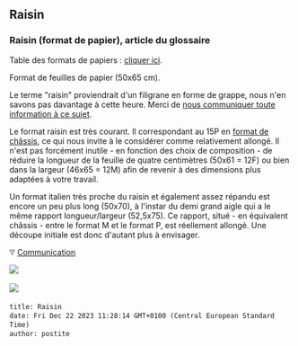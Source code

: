 ## Raisin
### Raisin (format de papier), article du glossaire
 Table des formats de papiers : [cliquer ici](formatsdepapiers.html).

Format de feuilles de papier (50x65 cm).

Le terme "raisin" proviendrait d'un filigrane en forme de grappe, nous n'en savons pas davantage à cette heure. Merci de [nous communiquer toute information à ce sujet](ecrire.html).

Le format raisin est très courant. Il correspondant au 15P en [format de châssis](chassis.html#50x65), ce qui nous invite à le considérer comme relativement allongé. Il n'est pas forcément inutile - en fonction des choix de composition - de réduire la longueur de la feuille de quatre centimètres (50x61 = 12F) ou bien dans la largeur (46x65 = 12M) afin de revenir à des dimensions plus adaptées à votre travail.

Un format italien très proche du raisin et également assez répandu est encore un peu plus long (50x70), à l'instar du demi grand aigle qui a le même rapport longueur/largeur (52,5x75). Ce rapport, situé - en équivalent châssis - entre le format M et le format P, est réellement allongé. Une découpe initiale est donc d'autant plus à envisager.



![](images/flechebas.gif) [Communication](http://www.artrealite.com/annonceurs.htm) 

[![](https://cbonvin.fr/sites/regie.artrealite.com/visuels/campagne1.png)](index-2.html#20131014)

![](https://cbonvin.fr/sites/regie.artrealite.com/visuels/campagne2.png)
```
title: Raisin
date: Fri Dec 22 2023 11:28:14 GMT+0100 (Central European Standard Time)
author: postite
```
